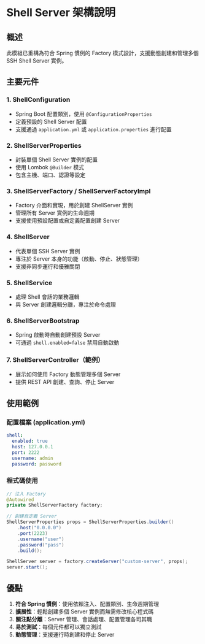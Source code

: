 # Shell Server 架構說明

## 概述
此模組已重構為符合 Spring 慣例的 Factory 模式設計，支援動態創建和管理多個 SSH Shell Server 實例。

## 主要元件

### 1. ShellConfiguration
- Spring Boot 配置類別，使用 `@ConfigurationProperties`
- 定義預設的 Shell Server 配置
- 支援通過 `application.yml` 或 `application.properties` 進行配置

### 2. ShellServerProperties
- 封裝單個 Shell Server 實例的配置
- 使用 Lombok `@Builder` 模式
- 包含主機、端口、認證等設定

### 3. ShellServerFactory / ShellServerFactoryImpl
- Factory 介面和實現，用於創建 ShellServer 實例
- 管理所有 Server 實例的生命週期
- 支援使用預設配置或自定義配置創建 Server

### 4. ShellServer
- 代表單個 SSH Server 實例
- 專注於 Server 本身的功能（啟動、停止、狀態管理）
- 支援非同步運行和優雅關閉

### 5. ShellService
- 處理 Shell 會話的業務邏輯
- 與 Server 創建邏輯分離，專注於命令處理

### 6. ShellServerBootstrap
- Spring 啟動時自動創建預設 Server
- 可通過 `shell.enabled=false` 禁用自動啟動

### 7. ShellServerController（範例）
- 展示如何使用 Factory 動態管理多個 Server
- 提供 REST API 創建、查詢、停止 Server

## 使用範例

### 配置檔案 (application.yml)
```yaml
shell:
  enabled: true
  host: 127.0.0.1
  port: 2222
  username: admin
  password: password
```

### 程式碼使用
```java
// 注入 Factory
@Autowired
private ShellServerFactory factory;

// 創建自定義 Server
ShellServerProperties props = ShellServerProperties.builder()
    .host("0.0.0.0")
    .port(2223)
    .username("user")
    .password("pass")
    .build();

ShellServer server = factory.createServer("custom-server", props);
server.start();
```

## 優點
1. **符合 Spring 慣例**：使用依賴注入、配置類別、生命週期管理
2. **擴展性**：輕鬆創建多個 Server 實例而無需修改核心程式碼
3. **關注點分離**：Server 管理、會話處理、配置管理各司其職
4. **易於測試**：每個元件都可以獨立測試
5. **動態管理**：支援運行時創建和停止 Server 